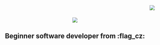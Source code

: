 <img align="right" src="https://visitor-badge.laobi.icu/badge?page_id=P-jag1.P-jag1" />

<h1 align="center">
    <img src="https://readme-typing-svg.herokuapp.com/?font=Righteous&size=35&center=true&vCenter=true&width=500&height=70&duration=4000&lines=Hello+There!+👋;+I'm+Petr!+😄;" />
</h1>

<h2 align="center">Beginner software developer from :flag_cz:</h2>
